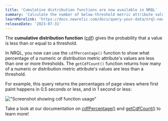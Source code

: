 ```yaml
---
title: 'Cumulative distribution functions are now available in NRQL'
summary: 'Calculate the number of below-threshold metric attribute values with CdfPercentage() and getCdfCount()'
learnMorelink: 'https://docs.newrelic.com/docs/query-your-data/nrql-new-relic-query-language/get-started/nrql-syntax-clauses-functions/#func-getCdfCount'
releaseDate: '2023-07-31'
---
```


The **cumulative distribution function** ([cdf](https://en.wikipedia.org/wiki/Cumulative_distribution_function)) gives the probability that a value is less than or equal to a threshold.

In NRQL, you now can use the `cdfPercentage()` function to show what percentage of a numeric or distribution metric attribute's values are less than one or more thresholds. The `getCdfCount()` function returns how many of a numeric or distribution metric attribute's values are less than a threshold.

For example, this query returns the percentages of page views where first paint happens in 0.5 seconds or less, and in 1 second or less:

!["Screenshot showing cdf function usage"](/images/cdf.webp 'Screenshot showing cdf function usage')

Take a look at our documentation on [cdfPercentage()](https://docs.newrelic.com/docs/query-your-data/nrql-new-relic-query-language/get-started/nrql-syntax-clauses-functions/#func-cdfPercentage) and [getCdfCount()](https://docs.newrelic.com/docs/query-your-data/nrql-new-relic-query-language/get-started/nrql-syntax-clauses-functions/#func-getCdfCount) to learn more!
